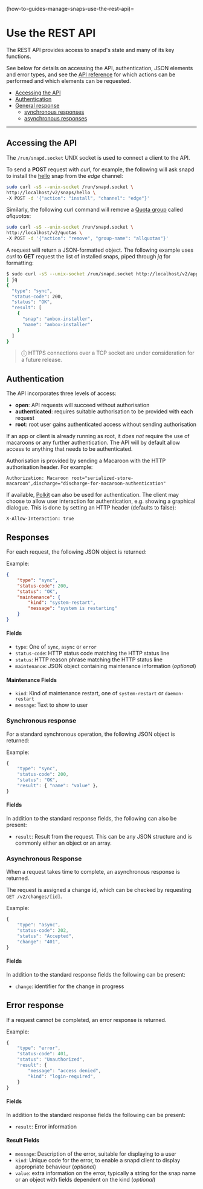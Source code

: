 (how-to-guides-manage-snaps-use-the-rest-api)=
# Use the REST API

The REST API provides access to snapd's state and many of its key functions.

See below for details on accessing the API,  authentication, JSON elements and error types, and see the [API reference](/reference/development/rest-api/snapd-rest-api) for which actions can be performed and which elements can be requested.


- [Accessing the API](#heading--accessing)
- [Authentication](#heading--authentication)
- [General response](#heading--responses)
  - [synchronous responses](#heading--sync)
  - [asynchronous responses](#heading--async)

---

<h2 id='heading--accessing'>Accessing the API</h2>

The `/run/snapd.socket` UNIX socket is used to connect a client to the API.

To send a **POST** request with _curl_, for example, the following will ask snapd to install the [hello](https://snapcraft.io/hello) snap from the _edge_ channel:

```bash
sudo curl -sS --unix-socket /run/snapd.socket \
http://localhost/v2/snaps/hello \
-X POST -d '{"action": "install", "channel": "edge"}'
```

Similarly, the following curl command will remove a [Quota group](/t/snapd-rest-api/17954#heading--quotas) called _allquotas_:

```bash
sudo curl -sS --unix-socket /run/snapd.socket \
http://localhost/v2/quotas \
-X POST -d '{"action": "remove", "group-name": "allquotas"}'
```

A request will return a JSON-formatted object. The following example uses _curl_ to **GET** request the list of installed snaps, piped through _jq_ for formatting:

```bash
$ sudo curl -sS --unix-socket /run/snapd.socket http://localhost/v2/apps \
| jq
{
  "type": "sync",
  "status-code": 200,
  "status": "OK",
  "result": [
    {
      "snap": "anbox-installer",
      "name": "anbox-installer"
    }
  ]
}
```

> ⓘ  HTTPS connections over a TCP socket are under consideration for a future release.

<h2 id='heading--authentication'>Authentication</h2>

The API incorporates three levels of access:
- **open**: API requests will succeed without authorisation
- **authenticated**: requires suitable authorisation to be provided with each request
- **root**: root user gains authenticated access without sending authorisation

If an app or client is already running as root, it _does not_ require the use of macaroons or any further authentication. The API will by default allow access to anything that needs to be authenticated.

Authorisation is provided by sending a Macaroon with the HTTP authorisation header. For example:

```no-highlight
Authorization: Macaroon root="serialized-store-macaroon",discharge="discharge-for-macaroon-authentication"
```

If available, [Polkit](https://www.freedesktop.org/wiki/Software/polkit/) can also be used for authentication. The client may choose to allow user interaction for authentication, e.g. showing a graphical dialogue. This is done by setting an HTTP header (defaults to false):

```no-highlight
X-Allow-Interaction: true
```

<h2 id='heading--responses'>Responses</h2>

For each request, the following JSON object is returned:

Example:

```json
{
    "type": "sync",
    "status-code": 200,
    "status": "OK",
    "maintenance": { 
        "kind": "system-restart", 
        "message": "system is restarting" 
    }
}
```

#### Fields

* `type`: One of `sync`, `async` or `error`
* `status-code`: HTTP status code matching the HTTP status line
* `status`: HTTP reason phrase matching the HTTP status line
* `maintenance`: JSON object containing maintenance information (_optional_)

#### Maintenance Fields

* `kind`: Kind of maintenance restart, one of `system-restart` or `daemon-restart`
* `message`: Text to show to user

<h3 id='heading--sync'>Synchronous response</h3>

For a standard synchronous operation, the following JSON object is returned:

Example:
```javascript
{
    "type": "sync",
    "status-code": 200,
    "status": "OK",
    "result": { "name": "value" }，
}
```

#### Fields

In addition to the standard response fields, the following can also be present:

* `result`: Result from the request. This can be any JSON structure and is commonly either an object or an array.

<h3 id='heading--async'>Asynchronous Response</h3>

When a request takes time to complete, an asynchronous response is returned.

The request is assigned a change id, which can be checked by requesting `GET /v2/changes/[id]`.

Example:
```javascript
{
    "type": "async",
    "status-code": 202,
    "status": "Accepted",
    "change": "401",
}
```

#### Fields

In addition to the standard response fields the following can be present:

* `change`: identifier for the change in progress

<h2 id='heading--error-response'>Error response</h2>

If a request cannot be completed, an error response is returned.

Example:

```javascript
{
    "type": "error",
    "status-code": 401,
    "status": "Unauthorized",
    "result": {
        "message": "access denied",
        "kind": "login-required",
    }
}
```

#### Fields

In addition to the standard response fields the following can be present:

* `result`: Error information

#### Result Fields

* `message`: Description of the error, suitable for displaying to a user
* `kind`: Unique code for the error, to enable a snapd client to display appropriate behaviour (_optional_)
* `value`: extra information on the error, typically a string for the snap name or an object with fields dependent on the kind (_optional_)

